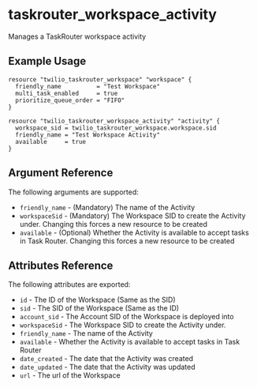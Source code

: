 # taskrouter_workspace_activity

Manages a TaskRouter workspace activity

## Example Usage

```hcl
resource "twilio_taskrouter_workspace" "workspace" {
  friendly_name          = "Test Workspace"
  multi_task_enabled     = true
  prioritize_queue_order = "FIFO"
}

resource "twilio_taskrouter_workspace_activity" "activity" {
  workspace_sid = twilio_taskrouter_workspace.workspace.sid
  friendly_name = "Test Workspace Activity"
  available     = true
}
```

## Argument Reference

The following arguments are supported:

* `friendly_name` - (Mandatory) The name of the Activity
* `workspaceSid` - (Mandatory) The Workspace SID to create the Activity under. Changing this forces a new resource to be created
* `available` - (Optional) Whether the Activity is available to accept tasks in Task Router. Changing this forces a new resource to be created

## Attributes Reference

The following attributes are exported:

* `id` - The ID of the Workspace (Same as the SID)
* `sid` - The SID of the Workspace (Same as the ID)
* `account_sid` - The Account SID of the Workspace is deployed into
* `workspaceSid` - The Workspace SID to create the Activity under.
* `friendly_name` - The name of the Activity
* `available` -  Whether the Activity is available to accept tasks in Task Router
* `date_created` - The date that the Activity was created
* `date_updated` - The date that the Activity was updated
* `url` - The url of the Workspace
